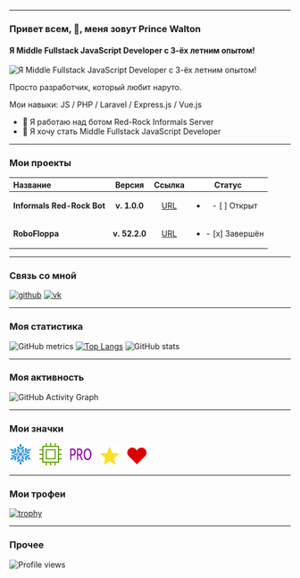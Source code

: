 ______
### Привет всем, 👋, меня зовут Prince Walton
#### Я Middle Fullstack JavaScript Developer с 3-ёх летним опытом!
![Я Middle Fullstack JavaScript Developer с 3-ёх летним опытом!](https://images-wixmp-ed30a86b8c4ca887773594c2.wixmp.com/f/55c2b207-5d38-4efe-91c5-5fb2066c6ac2/d58h21l-45a8712f-56f8-4e44-ab83-423197339e11.png?token=eyJ0eXAiOiJKV1QiLCJhbGciOiJIUzI1NiJ9.eyJzdWIiOiJ1cm46YXBwOjdlMGQxODg5ODIyNjQzNzNhNWYwZDQxNWVhMGQyNmUwIiwiaXNzIjoidXJuOmFwcDo3ZTBkMTg4OTgyMjY0MzczYTVmMGQ0MTVlYTBkMjZlMCIsIm9iaiI6W1t7InBhdGgiOiJcL2ZcLzU1YzJiMjA3LTVkMzgtNGVmZS05MWM1LTVmYjIwNjZjNmFjMlwvZDU4aDIxbC00NWE4NzEyZi01NmY4LTRlNDQtYWI4My00MjMxOTczMzllMTEucG5nIn1dXSwiYXVkIjpbInVybjpzZXJ2aWNlOmZpbGUuZG93bmxvYWQiXX0.m3b-Jub6buyhy7fccN3RHK5-9JmdRjT6BLlW2a7n0z0)

Просто разработчик, который любит наруто.

Мои навыки: JS / PHP / Laravel / Express.js / Vue.js

- 🔭 Я работаю над ботом Red-Rock Informals Server 
- 🌱 Я хочу стать Middle Fullstack JavaScript Developer 

______
### Мои проекты
Название | Версия | Ссылка | Статус
:-------|:---------:|:---------:|:---------:
**Informals Red-Rock Bot** | **v. 1.0.0**|[URL](https://github.com/Walton-Company/Informals08) | <ul><li>- [ ] Открыт</li><ul>
**RoboFloppa** | **v. 52.2.0**|[URL](https://github.com/Walton-Company/RoboFloppa) | <ul><li>- [x] Завершён</li><ul>
 ______
### Связь со мной
[<img src='https://cdn.jsdelivr.net/npm/simple-icons@3.0.1/icons/github.svg' alt='github' height='40'>](https://github.com/prince-walton)  [<img src='https://cdn.jsdelivr.net/npm/simple-icons@3.0.1/icons/vk.svg' alt='vk' height='40'>](https://vk.com/patr6)  
______
### Моя статистика
![GitHub metrics](https://metrics.lecoq.io/prince-walton) 
[![Top Langs](https://github-readme-stats.vercel.app/api/top-langs/?username=prince-walton)](https://github.com/anuraghazra/github-readme-stats)
![GitHub stats](https://github-readme-stats.vercel.app/api?username=prince-walton&show_icons=true)
______
### Моя активность
![GitHub Activity Graph](https://activity-graph.herokuapp.com/graph?username=prince-walton)  
______
### Мои значки
<a href='https://archiveprogram.github.com/'><img src='https://raw.githubusercontent.com/acervenky/animated-github-badges/master/assets/acbadge.gif' width='40' height='40'></a> <a href='https://docs.github.com/en/developers'><img src='https://raw.githubusercontent.com/acervenky/animated-github-badges/master/assets/devbadge.gif' width='40' height='40'></a> <a href='https://github.com/pricing'><img src='https://raw.githubusercontent.com/acervenky/animated-github-badges/master/assets/pro.gif' width='40' height='40'></a> <a href='https://stars.github.com/'><img src='https://raw.githubusercontent.com/acervenky/animated-github-badges/master/assets/starbadge.gif' width='35' height='35'></a> <a href='https://docs.github.com/en/github/supporting-the-open-source-community-with-github-sponsors'><img src='https://raw.githubusercontent.com/acervenky/animated-github-badges/master/assets/sponsorbadge.gif' width='35' height='35'></a> 
______
### Мои трофеи
[![trophy](https://github-profile-trophy.vercel.app/?username=prince-walton)](https://github.com/ryo-ma/github-profile-trophy)
______
### Прочее
![Profile views](https://gpvc.arturio.dev/prince-walton) 
